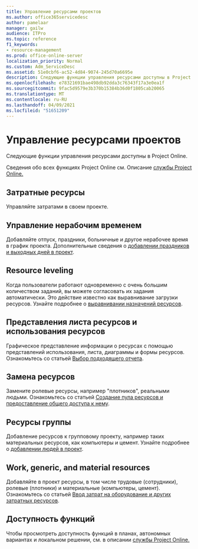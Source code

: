 ```yaml
---
title: Управление ресурсами проектов
ms.author: office365servicedesc
author: pamelaar
manager: gailw
audience: ITPro
ms.topic: reference
f1_keywords:
- resource-management
ms.prod: office-online-server
localization_priority: Normal
ms.custom: Adm_ServiceDesc
ms.assetid: 51e0cbf6-ac52-4d84-9074-245d70a6695e
description: Следующие функции управления ресурсами доступны в Project Online.
ms.openlocfilehash: e78321691bae498db92dda3c76343f17a3e0ea1f
ms.sourcegitcommit: 9fac5d9579e3b370b15384b36d0f1805cab20065
ms.translationtype: MT
ms.contentlocale: ru-RU
ms.lasthandoff: 04/09/2021
ms.locfileid: "51651209"
---
```

# <a name="project-resource-management"></a>Управление ресурсами проектов

Следующие функции управления ресурсами доступны в Project Online.
  
Сведения обо всех функциях Project Online см. Описание [службы Project Online.](project-online-service-description.md)
  
## <a name="cost-resources"></a>Затратные ресурсы

Управляйте затратами в своем проекте.
  
## <a name="manage-nonworking-time"></a>Управление нерабочим временем

Добавляйте отпуск, праздники, больничные и другое нерабочее время в график проекта. Дополнительные сведения о [добавлении праздников и выходных дней в проект](https://go.microsoft.com/fwlink/p/?LinkId=271337).
  
## <a name="resource-leveling"></a>Resource leveling

Когда пользователи работают одновременно с очень большим количеством заданий, вы можете согласовать их задания автоматически. Это действие известно как выравнивание загрузки ресурсов. Узнайте подробнее о [выравнивании назначений ресурсов](https://go.microsoft.com/fwlink/p/?LinkId=271348).
  
## <a name="resource-sheet-and-usage-views"></a>Представления листа ресурсов и использования ресурсов

Графическое представление информации о ресурсах с помощью представлений использования, листа, диаграммы и формы ресурсов. Ознакомьтесь со статьей [Выбор подходящего отчета](https://go.microsoft.com/fwlink/?LinkId=402920).
  
## <a name="resource-substitution"></a>Замена ресурсов

Замените ролевые ресурсы, например "плотников", реальными людьми. Ознакомьтесь со статьей [Создание пула ресурсов и предоставление общего доступа к нему](https://go.microsoft.com/fwlink/?LinkId=402921).
  
## <a name="team-resources"></a>Ресурсы группы 

Добавление ресурсов к групповому проекту, например таких материальных ресурсов, как компьютеры и цемент. Узнайте подробнее о [добавлении людей в проект](https://go.microsoft.com/fwlink/p/?LinkId=271347).
  
## <a name="work-generic-and-material-resources"></a>Work, generic, and material resources

Добавляйте в проект ресурсы, в том числе трудовые (сотрудники), ролевые (плотники) и материальные (компьютеры, цемент). Ознакомьтесь со статьей [Ввод затрат на оборудование и других затратных ресурсов](https://go.microsoft.com/fwlink/?LinkId=402922).
  
## <a name="feature-availability"></a>Доступность функций

Чтобы просмотреть доступность функций в планах, автономных вариантах и локальном решении, см. в описании [службы Project Online.](project-online-service-description.md)
  

